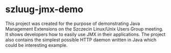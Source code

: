 szluug-jmx-demo
===============

This project was created for the purpose of demonstrating Java Management Extensions on the Szczecin Linux/Unix Users Group meeting. It shows developers how to easily use JMX in their applications. The project also contains the simplest possible HTTP daemon written in Java which could be interesting example.

